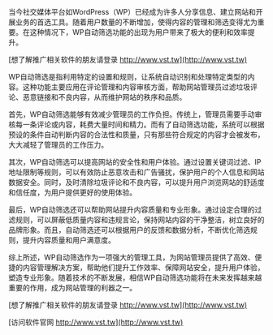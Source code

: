 当今社交媒体平台如WordPress（WP）已经成为许多人分享信息、建立网站和开展业务的首选工具。随着用户数量的不断增加，使得内容的管理和筛选变得尤为重要。在这种情况下，WP自动筛选功能的出现为用户带来了极大的便利和效率提升。

[想了解推广相关软件的朋友请登录 http://www.vst.tw](http://www.vst.tw)

WP自动筛选是指利用特定的设置和规则，让系统自动识别和处理特定类型的内容。这种功能主要应用在评论管理和内容审核方面，帮助网站管理员过滤垃圾评论、恶意链接和不良内容，从而维护网站的秩序和品质。

首先，WP自动筛选能够有效减少管理员的工作负担。传统上，管理员需要手动审核每一条评论或内容，耗费大量时间和精力。而有了自动筛选功能，系统可以根据预设的条件自动判断内容的合法性和质量，只有那些符合规定的内容才会被发布，大大减轻了管理员的工作压力。

其次，WP自动筛选可以提高网站的安全性和用户体验。通过设置关键词过滤、IP地址限制等规则，可以有效防止恶意攻击和广告骚扰，保护用户的个人信息和网站数据安全。同时，及时清除垃圾评论和不良内容，可以提升用户浏览网站的舒适度和信任度，为用户提供更好的使用体验。

最后，WP自动筛选还可以帮助网站提升内容质量和专业形象。通过设定合理的过滤规则，可以屏蔽低质量内容和违规言论，保持网站内容的干净整洁，树立良好的品牌形象。而且，自动筛选还可以根据用户的反馈和数据分析，不断优化筛选规则，提升内容质量和用户满意度。

综上所述，WP自动筛选作为一项强大的管理工具，为网站管理员提供了高效、便捷的内容管理解决方案，帮助他们提升工作效率、保障网站安全，提升用户体验，塑造专业形象。随着技术的不断发展，相信WP自动筛选功能将在未来发挥越来越重要的作用，成为网站管理的利器之一。

[想了解推广相关软件的朋友请登录 http://www.vst.tw](http://www.vst.tw)


[访问软件官网 http://www.vst.tw](http://www.vst.tw)

